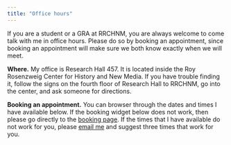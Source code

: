 ```yaml
---
title: "Office hours"
---
```


If you are a student or a GRA at RRCHNM, you are always welcome to come talk with me in office hours. Please do so by booking an appointment, since booking an appointment will make sure we both know exactly when we will meet.

**Where.** My office is Research Hall 457. It is located inside the Roy Rosenzweig Center for History and New Media. If you have trouble finding it, follow the signs on the fourth floor of Research Hall to RRCHNM, go into the center, and ask someone for directions.

**Booking an appointment.** You can browser through the dates and times I have available below. If the booking widget below does not work, then please go directly to the [booking page](https://calendly.com/lincolnmullen/office-hours/). If the times that I have available do not work for you, please [email me](mailto:lmullen@gmu.edu) and suggest three times that work for you.

<!-- Calendly inline widget begin -->
<div class="calendly-inline-widget" data-url="https://calendly.com/lincolnmullen/office-hours" style="min-width:340px;height:600px;"></div>
<script type="text/javascript" src="https://assets.calendly.com/assets/external/widget.js"></script>
<!-- Calendly inline widget end -->
